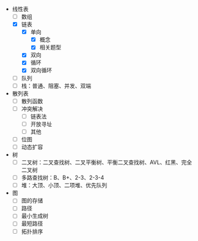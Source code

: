 - 线性表
  - [ ] 数组
  - [x] 链表
    - [x] 单向
      - [x] 概念
      - [x] 相关题型
    - [x] 双向
    - [x] 循环
    - [x] 双向循环
  - [ ] 队列
  - [ ] 栈：普通、阻塞、并发、双端
- 散列表
  - [ ] 散列函数
  - [ ] 冲突解决
    - [ ] 链表法
    - [ ] 开放寻址
    - [ ] 其他
  - [ ] 位图
  - [ ] 动态扩容
- 树
  - [ ] 二叉树：二叉查找树、二叉平衡树、平衡二叉查找树、AVL、红黑、完全二叉树
  - [ ] 多路查找树：B、B+、2-3、2-3-4
  - [ ] 堆：大顶、小顶、二项堆、优先队列
- 图
  - [ ] 图的存储
  - [ ] 路径
  - [ ] 最小生成树
  - [ ] 最短路径
  - [ ] 拓扑排序